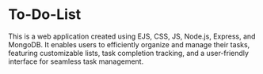 # To-Do-List
This is a web application created using EJS, CSS, JS, Node.js, Express, and MongoDB. It enables users to efficiently organize and manage their tasks, featuring customizable lists, task completion tracking, and a user-friendly interface for seamless task management.
